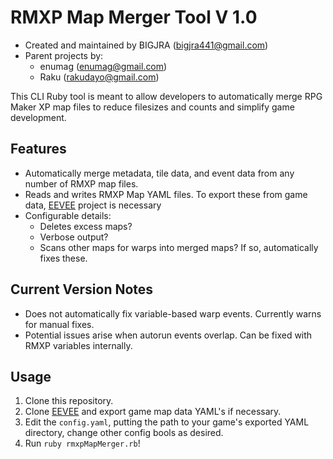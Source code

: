 # RMXP Map Merger Tool V 1.0

- Created and maintained by BIGJRA (bigjra441@gmail.com)
- Parent projects by: 
  - enumag (enumag@gmail.com)
  - Raku (rakudayo@gmail.com)

This CLI Ruby tool is meant to allow developers to automatically merge RPG Maker XP map files to reduce filesizes and counts and simplify game development.

## Features

- Automatically merge metadata, tile data, and event data from any number of RMXP map files.
- Reads and writes RMXP Map YAML files. To export these from game data, [EEVEE](https://github.com/enumag/eevee/) project is necessary
- Configurable details: 
  - Deletes excess maps?  
  - Verbose output?
  - Scans other maps for warps into merged maps? If so, automatically fixes these.
  
## Current Version Notes

- Does not automatically fix variable-based warp events. Currently warns for manual fixes.
- Potential issues arise when autorun events overlap. Can be fixed with RMXP variables internally.
  
## Usage

1. Clone this repository.
2. Clone [EEVEE](https://github.com/enumag/eevee/) and export game map data YAML's if necessary.
3. Edit the ```config.yaml```, putting the path to your game's exported YAML directory, change other config bools as desired.
4. Run ```ruby rmxpMapMerger.rb```!
